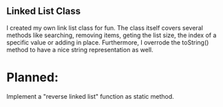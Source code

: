 ## Linked List Class

I created my own link list class for fun. The class itself covers several methods like searching, removing items, geting the list size, the index of a specific value or adding in place. Furthermore, I overrode the toString() method to have a nice string representation as well.

# Planned:
Implement a "reverse linked list" function as static method.